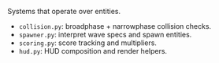 Systems that operate over entities.

- `collision.py`: broadphase + narrowphase collision checks.
- `spawner.py`: interpret wave specs and spawn entities.
- `scoring.py`: score tracking and multipliers.
- `hud.py`: HUD composition and render helpers.
